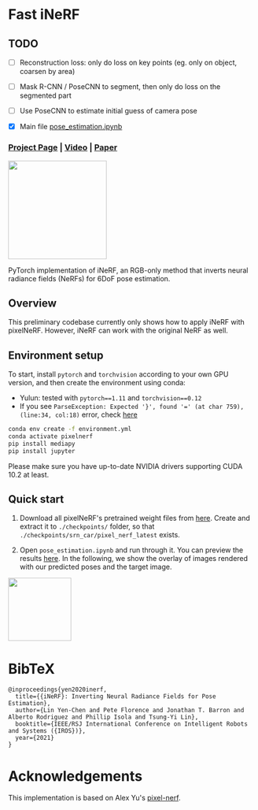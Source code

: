 # Fast iNeRF

## TODO
- [ ] Reconstruction loss: only do loss on key points (eg. only on object, coarsen by area)
- [ ] Mask R-CNN / PoseCNN to segment, then only do loss on the segmented part 
- [ ] Use PoseCNN to estimate initial guess of camera pose 

- [x] Main file [pose_estimation.ipynb](pose_estimation.ipynb)

### [Project Page](https://yenchenlin.me/inerf/) | [Video](https://www.youtube.com/watch?v=eQuCZaQN0tI&feature=emb_logo) | [Paper](https://arxiv.org/pdf/2012.05877.pdf)

<img src="https://user-images.githubusercontent.com/7057863/161620132-2ce16dca-53f6-413d-97ab-fe6086f1661c.gif" height=200>

PyTorch implementation of iNeRF, an RGB-only method that inverts neural radiance fields (NeRFs) for 6DoF pose estimation.

## Overview

This preliminary codebase currently only shows how to apply iNeRF with pixelNeRF. However, iNeRF can work with the original NeRF as well.

## Environment setup

To start, install `pytorch` and `torchvision` according to your own GPU version, and then create the environment using conda:
- Yulun: tested with `pytorch==1.11` and `torchvision==0.12`
- If you see `ParseException: Expected '}', found '=' (at char 759), (line:34, col:18)` error, check [here](https://github.com/sxyu/pixel-nerf/issues/61)
```sh
conda env create -f environment.yml
conda activate pixelnerf
pip install mediapy
pip install jupyter
```



Please make sure you have up-to-date NVIDIA drivers supporting CUDA 10.2 at least.

## Quick start

1. Download all pixelNeRF's pretrained weight files from [here](https://drive.google.com/file/d/1UO_rL201guN6euoWkCOn-XpqR2e8o6ju/view?usp=sharing).
Create and extract it to `./checkpoints/` folder, so that `./checkpoints/srn_car/pixel_nerf_latest` exists.

1. Open `pose_estimation.ipynb` and run through it. You can preview the results [here](https://github.com/yenchenlin/iNeRF-public/blob/master/pixel-nerf/pose_estimation.ipynb). In the following, we show the overlay of images rendered with our predicted poses and the target image.

<img src="https://user-images.githubusercontent.com/7057863/161636178-c4f36310-eb62-44fc-abad-7d90b0637de6.gif" width=128>


# BibTeX

```
@inproceedings{yen2020inerf,
  title={{iNeRF}: Inverting Neural Radiance Fields for Pose Estimation},
  author={Lin Yen-Chen and Pete Florence and Jonathan T. Barron and Alberto Rodriguez and Phillip Isola and Tsung-Yi Lin},
  booktitle={IEEE/RSJ International Conference on Intelligent Robots and Systems ({IROS})},
  year={2021}
}
```

# Acknowledgements

This implementation is based on Alex Yu's [pixel-nerf](https://github.com/sxyu/pixel-nerf).
